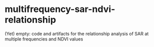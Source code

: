 # multifrequency-sar-ndvi-relationship
(Yet) empty: code and artifacts for the relationship analysis of SAR at multiple frequencies and NDVI values
